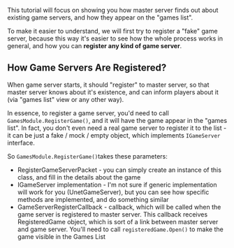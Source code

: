This tutorial will focus on showing you how master server finds out about existing game servers, and how they appear on the "games list".

To make it easier to understand, we will first try to register a "fake" game server, because this way it's easier to see how the whole process works in general, and how you can **register any kind of game server**.

## How Game Servers Are Registered?

When game server starts, it should "register" to master server, so that master server knows about it's existence, and can inform players about it (via "games list" view or any other way).

In essence, to register a game server, you'd need to call `GamesModule.RegisterGame()`, and it will have the game appear in the "games list". In fact, you don't even need a real game server to register it to the list - it can be just a fake / mock / empty object, which implements `IGameServer` interface.

So `GamesModule.RegisterGame()`takes these parameters:

* RegisterGameServerPacket - you can simply create an instance of this class, and fill in the details about the game
* IGameServer implementation - I'm not sure if generic implementation will work for you (UnetGameServer), but you can see how specific methods are implemented, and do something similar
* GameServerRegisterCallback - callback, which will be called when the game server is registered to master server. This callback receives RegisteredGame object, which is sort of a link between master server and game server. You'll need to call `registeredGame.Open()` to make the game visible in the Games List